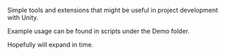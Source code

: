 ﻿Simple tools and extensions that might be useful in project development with Unity.

Example usage can be found in scripts under the Demo folder.

Hopefully will expand in time.